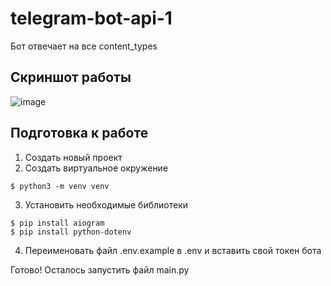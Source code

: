 # telegram-bot-api-1
Бот отвечает на все content_types

## Скриншот работы
![image](https://github.com/KOESPE/telegram-bot-api-2-aiogram/assets/34860174/adeef12c-cef0-40c3-827c-47a9ef55aee5)


## Подготовка к работе
1. Создать новый проект
2. Создать виртуальное окружение
```console
$ python3 -m venv venv
```
3. Установить необходимые библиотеки
```console
$ pip install aiogram
$ pip install python-dotenv
```
4. Переименовать файл .env.example в .env и вставить свой токен бота

Готово! Осталось запустить файл main.py
